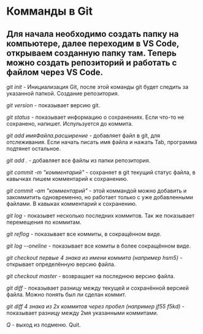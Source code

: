 # Комманды в Git #

## Для начала необходимо создать папку на компьютере, далее переходим в VS Code, открываем созданную папку там. Теперь можно создать репозиторий и работать с файлом через VS Code. ##

*git init* - Инициализация Git, после этой команды git будет следить за указанной папкой. Создание репозитория.

*git version* - показывает версию git.

*git status* - показывает информацию о сохранениях. Если что-то не сохранено, напишет. Испульзуется до коммита.

*git add имяФайла.расширение* - добавляет файл в git, для отслеживания. Если начать писать имя файла и нажать Tab, программа подтянет остальное.

*git add .* - добавляет все файлы из папки репозитория.

*git commit -m "комментарий"* - сохраняет в git текущий статус файла, в кавычках пишем комментарий к сохранению.

*git commit -am "комментарий"* - этой коммандой можно добавить и закоммитить одновременно, но работает только с уже добавленными файлами. В кавыках комментарий к сохранению.

*git log* - показывет несколько последних коммитов. Так же показывает перемещения по коммитам.

*git reflog* - показывает все коммиты, в сокращённом виде.

*git log --oneline* - показывает все комиты в более сокращённом виде.

*git checkout первые 4 знака из имени коммита (например hsm5)* - открывает определённую версию файла. 

*git checkout master* - возвращает на последнюю версию файла.

*git diff* - показывает разницу между текущей и сохранённой версией файла. Можно понять был ли сделан коммит.

*git diff  4 знака из 2х коммитов через пробел (например jf55 f5kd)* - показывает разницу между 2мя указанными коммитами.

*Q* - выход из подменю. Quit.
